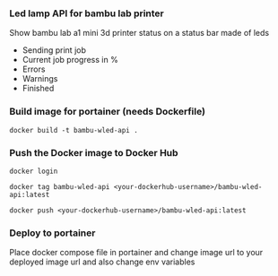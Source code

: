 ### Led lamp API for bambu lab printer

Show bambu lab a1 mini 3d printer status on a status bar made of leds

- Sending print job
- Current job progress in %
- Errors
- Warnings
- Finished

### Build image for portainer (needs Dockerfile)

```
docker build -t bambu-wled-api .
```

### Push the Docker image to Docker Hub

```
docker login
```

```
docker tag bambu-wled-api <your-dockerhub-username>/bambu-wled-api:latest
```

```
docker push <your-dockerhub-username>/bambu-wled-api:latest
```

### Deploy to portainer

Place docker compose file in portainer and change image url to your deployed image url and also change env variables
